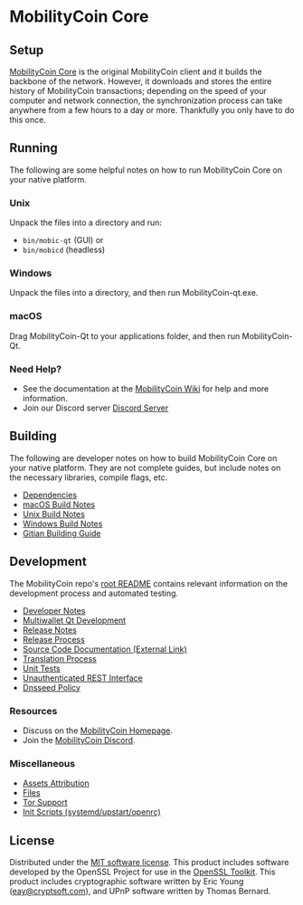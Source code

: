 MobilityCoin Core
=============

Setup
---------------------
[MobilityCoin Core](__decenomy_website_link__/) is the original MobilityCoin client and it builds the backbone of the network. However, it downloads and stores the entire history of MobilityCoin transactions; depending on the speed of your computer and network connection, the synchronization process can take anywhere from a few hours to a day or more. Thankfully you only have to do this once.

Running
---------------------
The following are some helpful notes on how to run MobilityCoin Core on your native platform.

### Unix

Unpack the files into a directory and run:

- `bin/mobic-qt` (GUI) or
- `bin/mobicd` (headless)

### Windows

Unpack the files into a directory, and then run MobilityCoin-qt.exe.

### macOS

Drag MobilityCoin-Qt to your applications folder, and then run MobilityCoin-Qt.

### Need Help?

* See the documentation at the [MobilityCoin Wiki](https://__decenomy_github_link__/)
for help and more information.
* Join our Discord server [Discord Server](__decenomy_discord_link__)

Building
---------------------
The following are developer notes on how to build MobilityCoin Core on your native platform. They are not complete guides, but include notes on the necessary libraries, compile flags, etc.

- [Dependencies](dependencies.md)
- [macOS Build Notes](build-osx.md)
- [Unix Build Notes](build-unix.md)
- [Windows Build Notes](build-windows.md)
- [Gitian Building Guide](gitian-building.md)

Development
---------------------
The MobilityCoin repo's [root README](/README.md) contains relevant information on the development process and automated testing.

- [Developer Notes](developer-notes.md)
- [Multiwallet Qt Development](multiwallet-qt.md)
- [Release Notes](release-notes.md)
- [Release Process](release-process.md)
- [Source Code Documentation (External Link)](https://__decenomy_github_link__/)
- [Translation Process](translation_process.md)
- [Unit Tests](unit-tests.md)
- [Unauthenticated REST Interface](REST-interface.md)
- [Dnsseed Policy](dnsseed-policy.md)

### Resources
* Discuss on the [MobilityCoin Homepage](__decenomy_website_link__/).
* Join the [MobilityCoin Discord](__decenomy_discord_link__).

### Miscellaneous
- [Assets Attribution](assets-attribution.md)
- [Files](files.md)
- [Tor Support](tor.md)
- [Init Scripts (systemd/upstart/openrc)](init.md)

License
---------------------
Distributed under the [MIT software license](/COPYING).
This product includes software developed by the OpenSSL Project for use in the [OpenSSL Toolkit](https://www.openssl.org/). This product includes
cryptographic software written by Eric Young ([eay@cryptsoft.com](mailto:eay@cryptsoft.com)), and UPnP software written by Thomas Bernard.
